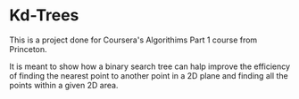 # Kd-Trees

This is a project done for Coursera's Algorithims Part 1 course from Princeton. 

It is meant to show how a binary search tree can halp improve the efficiency of finding the nearest point to another point in a 2D plane and finding all the points within a given 2D area.
